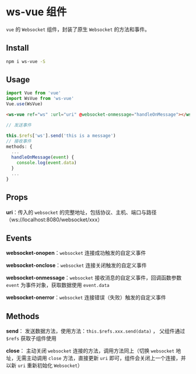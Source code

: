 # ws-vue 组件

`vue` 的 `Websocket` 组件，封装了原生 `Websocket` 的方法和事件。

## Install
```bash
npm i ws-vue -S
```

## Usage
```js
import Vue from 'vue'
import WsVue from 'ws-vue'
Vue.use(WsVue)
```

```html
<ws-vue ref="ws" :url="uri" @websocket-onmessage="handleOnMessage"></ws-vue>
```
```js
// 发送事件

this.$refs['ws'].send('this is a message')
// 接收事件
methods: {
  ...
  handleOnMessage(event) {
    console.log(event.data)
  }
  ...
}
```

## Props
 **uri**：传入的 `websocket` 的完整地址，包括协议、主机、端口与路径（ws://localhost:8080/websocket/xxx）

## Events
 **websocket-onopen**：`websocket` 连接成功触发的自定义事件

**websocket-onclose**：`websocket` 连接关闭触发的自定义事件

**websocket-onmessage**：`websocket` 接收消息的自定义事件，回调函数参数 `event` 为事件对象，获取数据使用 `event.data`

**websocket-onerror**：`websocket` 连接错误（失败）触发的自定义事件

## Methods
**send**： 发送数据方法，使用方法：`this.$refs.xxx.send(data)` ， 父组件通过 `$refs` 获取子组件使用

**close**： 主动关闭 `websocket` 连接的方法，调用方法同上（切换 `websocket` 地址，无需主动调用 `close` 方法，直接更新 `uri` 即可，组件会关闭上一个连接，并以新 `uri` 重新初始化 `Websocket`）
